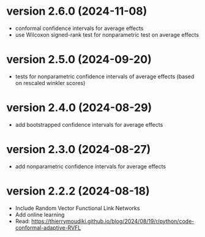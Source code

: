 # version 2.6.0 (2024-11-08)

- conformal confidence intervals for average effects
- use Wilcoxon signed-rank test for nonparametric test on average effects

# version 2.5.0 (2024-09-20)

- tests for nonparametric confidence intervals of average effects (based on rescaled winkler scores)

# version 2.4.0 (2024-08-29)

- add bootstrapped confidence intervals for average effects

# version 2.3.0 (2024-08-27)

- add nonparametric confidence intervals for average effects

# version 2.2.2 (2024-08-18)

- Include Random Vector Functional Link Networks
- Add online learning 
- Read: https://thierrymoudiki.github.io/blog/2024/08/19/r/python/code-conformal-adaptive-RVFL